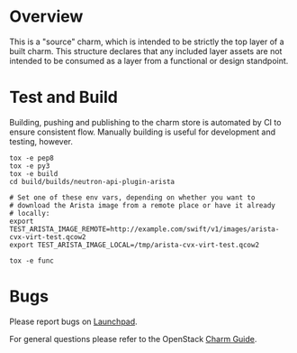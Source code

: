 # Overview

This is a "source" charm, which is intended to be strictly the top
layer of a built charm.  This structure declares that any included
layer assets are not intended to be consumed as a layer from a
functional or design standpoint.

# Test and Build

Building, pushing and publishing to the charm store is automated
by CI to ensure consistent flow.  Manually building is useful for
development and testing, however.

```
tox -e pep8
tox -e py3
tox -e build
cd build/builds/neutron-api-plugin-arista

# Set one of these env vars, depending on whether you want to
# download the Arista image from a remote place or have it already
# locally:
export TEST_ARISTA_IMAGE_REMOTE=http://example.com/swift/v1/images/arista-cvx-virt-test.qcow2
export TEST_ARISTA_IMAGE_LOCAL=/tmp/arista-cvx-virt-test.qcow2

tox -e func
```

# Bugs

Please report bugs on [Launchpad](https://bugs.launchpad.net/charm-neutron-api-plugin-arista/+filebug).

For general questions please refer to the OpenStack [Charm Guide](https://docs.openstack.org/charm-guide/latest/).
